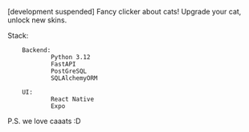 [development suspended] Fancy clicker about cats!
Upgrade your cat, unlock new skins.

Stack:

        Backend:
                Python 3.12
                FastAPI
                PostGreSQL
                SQLAlchemyORM
                
        UI:
                React Native
                Expo


P.S. we love caaats :D
